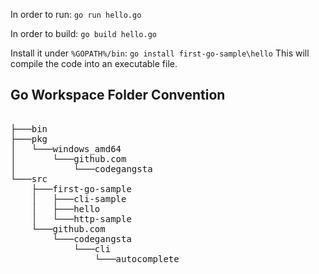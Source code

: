 In order to run: `go run hello.go`

In order to build: `go build hello.go`

Install it under `%GOPATH%/bin`: `go install first-go-sample\hello` This will compile the code into an executable file.

## Go Workspace Folder Convention

<pre>

├───bin
├───pkg
│   └───windows_amd64
│       └───github.com
│           └───codegangsta
└───src
    ├───first-go-sample
    │   ├───cli-sample
    │   ├───hello
    │   └───http-sample
    └───github.com
        └───codegangsta
            └───cli
                └───autocomplete
</pre>